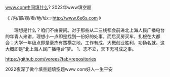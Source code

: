 www.com中间填什么?
2022年www填空题


《 /内/部/观/看/地/址👉http://www.6e6s.com 》

　　理想是什么？咱们不由要问。对于那些从二三线都会前进北上海人民广播电台的年青人来讲，理想小一点即是找到一份好的处事，而后买房买车，扎根在大都会；大学一年级点即是豪杰有蛮横之地，工作有成，大概创业胜利，功扬名就。这大概即是“北上海人民广播电台”梦。
	1、志不立，天下无可成之事。


https://github.com/vorees?tab=repositories




2022夜深了做个填空题填空题www com好人一生平安
